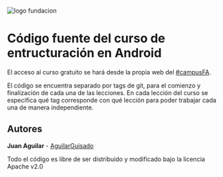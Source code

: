 ![logo fundacion](https://www.fundacionayesa.org/wp-content/uploads/2016/06/main_logo.png)
# Código fuente del curso de entructuración en Android
El acceso al curso gratuito se hará desde la propia web del [#campusFA](https://www.fundacionayesa.org/estructuracion-en-android/).

El código se encuentra separado por tags de git, para el comienzo y finalización de cada una de las lecciones. En cada lección del curso se especifica qué tag corresponde con qué lección para poder trabajar cada una de manera independiente.

## Autores

**Juan Aguilar** - [AguilarGuisado](https://github.com/aguilarguisado)

Todo el código es libre de ser distribuido y modificado bajo la licencia Apache v2.0
